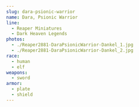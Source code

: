 ```yaml
---
slug: dara-psionic-warrior
name: Dara, Psionic Warrior
line:
  - Reaper Miniatures
  - Dark Heaven Legends
photos:
  - ./Reaper2881-DaraPsionicWarrior-Dankel_1.jpg
  - ./Reaper2881-DaraPsionicWarrior-Dankel_2.jpg
race:
  - human
  - elf
weapons:
  - sword
armor:
  - plate
  - shield
---
```

